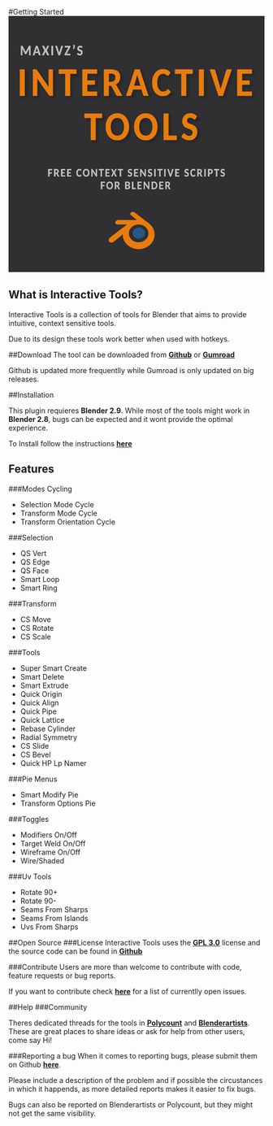 #Getting Started
![Alt Text](img/interactivetools_logo.jpg)

## What is Interactive Tools?

Interactive Tools is a collection of tools for Blender that aims to provide intuitive, context sensitive tools.

Due to its design these tools work better when used with hotkeys.

##Download
The tool can be downloaded from [**Github**](https://github.com/maxivz/interactivetoolsblender) or [**Gumroad**](https://gumroad.com/l/ynJmIV) 

Github is updated more frequentlly while Gumroad is only updated on big releases.

##Installation

This plugin requieres **Blender 2.9**. While most of the tools might work in **Blender 2.8**, bugs can be expected and it wont provide the optimal experience.

To Install follow the instructions  [**here**](/setup#installation)

## Features

###Modes Cycling

* Selection Mode Cycle
* Transform Mode Cycle
* Transform Orientation Cycle

###Selection

* QS Vert
* QS Edge
* QS Face
* Smart Loop
* Smart Ring

###Transform

* CS Move
* CS Rotate
* CS Scale

###Tools

* Super Smart Create
* Smart Delete
* Smart Extrude
* Quick Origin
* Quick Align
* Quick Pipe
* Quick Lattice
* Rebase Cylinder
* Radial Symmetry
* CS Slide
* CS Bevel
* Quick HP Lp Namer

###Pie Menus
* Smart Modify Pie
* Transform Options Pie

###Toggles
* Modifiers On/Off
* Target Weld On/Off
* Wireframe On/Off
* Wire/Shaded

###Uv Tools
* Rotate 90+
* Rotate 90-
* Seams From Sharps
* Seams From Islands
* Uvs From Sharps

##Open Source
###License
Interactive Tools uses the [**GPL 3.0**](https://github.com/maxivz/interactivetoolsblender/blob/master/LICENSE) license and
 the source code can be found in  [**Github**](https://github.com/maxivz/interactivetoolsblender) 

###Contribute
Users are more than welcome to contribute with code, feature requests or bug reports.

If you want to contribute check [**here**](https://github.com/maxivz/interactivetoolsblender/issues) for a list of currentlly open issues.

##Help
###Community

Theres dedicated threads for the tools in [**Polycount**](https://polycount.com/discussion/212081/maxivzs-interactive-tools-for-blender)
and [**Blenderartists**](https://blenderartists.org/t/interactive-tools-for-blender-2-8/1164932). 
These are great places to share ideas or ask for help from other users, come say Hi!


###Reporting a bug 
When it comes to reporting bugs, please submit them on Github [**here**](https://github.com/maxivz/interactivetoolsblender/issues).

Please include a description of the problem and if possible the circustances in which it happends, as more detailed reports makes it easier to fix bugs.

Bugs can also be reported on Blenderartists or Polycount, but they might not get the same visibility.
